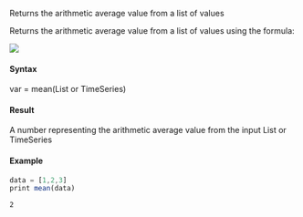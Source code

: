 Returns the arithmetic average value from a list of values

Returns the arithmetic average value from a list of values using the formula:

![](/attachments/47775825/47546452.png)

#### Syntax
var = mean(List or TimeSeries)
#### Result
A number representing the arithmetic average value from the input List or TimeSeries
#### Example
```js
data = [1,2,3]
print mean(data)
```
```
2
```